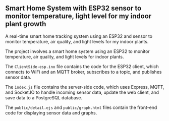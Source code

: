 ##  Smart Home System with ESP32 sensor to monitor temperature, light level for my indoor plant growth

A real-time smart home tracking system using an ESP32 and sensor to monitor temperature,  air quality, and light levels for my indoor plants. 

The project involves a smart home system using an ESP32 to monitor temperature, air quality, and light levels for indoor plants.

The `ClientSide-esp.ino` file contains the code for the ESP32 client, which connects to WiFi and an MQTT broker, subscribes to a topic, and publishes sensor data.

The `index.js` file contains the server-side code, which uses Express, MQTT, and Socket.IO to handle incoming sensor data, update the web client, and save data to a PostgreSQL database.

The `public/detail.ejs` and `public/graph.html` files contain the front-end code for displaying sensor data and graphs. 




